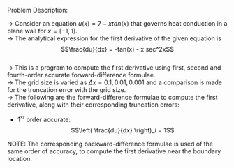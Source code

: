 Problem Description:  

-> Consider an equation $u(x) = 7 - xtan(x)$ that governs heat conduction in a plane wall for $x=[-1,1]$.  
-> The analytical expression for the first derivative of the given equation is  
$$\frac{du}{dx} = -tan(x) - x sec^2x$$  
-> This is a program to compute the first derivative using first, second and fourth-order accurate forward-difference formulae.  
-> The grid size is varied as $\Delta x = 0.1, 0.01, 0.001$ and a comparison is made for the truncation error with the grid size.  
-> The following are the forward-difference formulae to compute the first derivative, along with their corresponding truncation errors:  

- $1^{st}$ order accurate:  
$$\left( \frac{du}{dx} \right)_i = 1$$

NOTE: The corresponding backward-difference formulae is used of the same order of accuracy, to compute the first derivative near the boundary location.  
